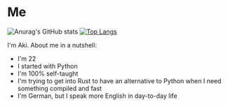 # Me

![Anurag's GitHub stats](https://github-readme-stats.vercel.app/api?username=ToasterUwU&theme=tokyonight&show_icons=true&count_private=true&include_all_commits=true&custom_title=My%20Github%20Stats)
[![Top Langs](https://github-readme-stats.vercel.app/api/top-langs/?username=ToasterUwU&hide=css&hide=qml&theme=tokyonight&layout=compact&langs_count=10)](https://github.com/anuraghazra/github-readme-stats)

I'm Aki.
About me in a nutshell:

- I'm 22
- I started with Python
- I'm 100% self-taught
- I'm trying to get into Rust to have an alternative to Python when I need something compiled and fast
- I'm German, but I speak more English in day-to-day life
